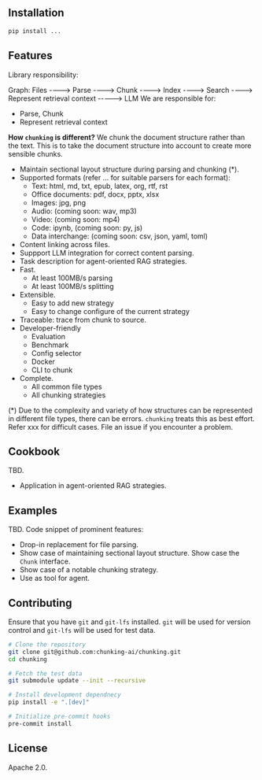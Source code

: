 ## Installation

```bash
pip install ...
```

## Features

Library responsibility:

Graph:
Files ----> Parse ----> Chunk ----> Index ----> Search ----> Represent retrieval context -----> LLM
We are responsible for:
- Parse, Chunk
- Represent retrieval context

**How `chunking` is different?** We chunk the document structure rather than the text. This is to take the document structure into account to create more sensible chunks.

- Maintain sectional layout structure during parsing and chunking (*).
- Supported formats (refer ... for suitable parsers for each format):
    - Text: html, md, txt, epub, latex, org, rtf, rst
    - Office documents: pdf, docx, pptx, xlsx
    - Images: jpg, png
    - Audio: (coming soon: wav, mp3)
    - Video: (coming soon: mp4)
    - Code: ipynb, (coming soon: py, js)
    - Data interchange: (coming soon: csv, json, yaml, toml)
- Content linking across files.
- Suppport LLM integration for correct content parsing.
- Task description for agent-oriented RAG strategies.
- Fast.
    - At least 100MB/s parsing
    - At least 100MB/s splitting
- Extensible.
    - Easy to add new strategy
    - Easy to change configure of the current strategy
- Traceable: trace from chunk to source.
- Developer-friendly
    - Evaluation
    - Benchmark
    - Config selector
    - Docker
    - CLI to chunk
- Complete.
    - All common file types
    - All chunking strategies

(*) Due to the complexity and variety of how structures can be represented in different file types, there can be errors. `chunking` treats this as best effort. Refer xxx for difficult cases. File an issue if you encounter a problem.

## Cookbook

TBD.

- Application in agent-oriented RAG strategies.

## Examples

TBD. Code snippet of prominent features:

- Drop-in replacement for file parsing.
- Show case of maintaining sectional layout structure. Show case the `Chunk` interface.
- Show case of a notable chunking strategy.
- Use as tool for agent.

## Contributing

Ensure that you have `git` and `git-lfs` installed. `git` will be used for version control and `git-lfs` will be used for test data.

```bash
# Clone the repository
git clone git@github.com:chunking-ai/chunking.git
cd chunking

# Fetch the test data
git submodule update --init --recursive

# Install development dependnecy
pip install -e ".[dev]"

# Initialize pre-commit hooks
pre-commit install
```

## License

Apache 2.0.
